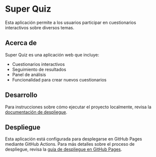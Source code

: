 # Super Quiz

Esta aplicación permite a los usuarios participar en cuestionarios interactivos sobre diversos temas.

## Acerca de

Super Quiz es una aplicación web que incluye:

- Cuestionarios interactivos
- Seguimiento de resultados
- Panel de análisis
- Funcionalidad para crear nuevos cuestionarios

## Desarrollo

Para instrucciones sobre cómo ejecutar el proyecto localmente, revisa la [documentación de despliegue](GITHUB_PAGES_DEPLOYMENT.md).

## Despliegue

Esta aplicación está configurada para desplegarse en GitHub Pages mediante GitHub Actions. Para más detalles sobre el proceso de despliegue, revisa la [guía de despliegue en GitHub Pages](GITHUB_PAGES_DEPLOYMENT.md).
